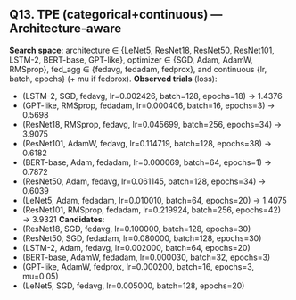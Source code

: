 ## Q13. TPE (categorical+continuous) — Architecture-aware
**Search space**: architecture ∈ {LeNet5, ResNet18, ResNet50, ResNet101, LSTM-2, BERT-base, GPT-like}, optimizer ∈ {SGD, Adam, AdamW, RMSprop}, fed_agg ∈ {fedavg, fedadam, fedprox}, and continuous {lr, batch, epochs} (+ mu if fedprox).
**Observed trials** (loss):
- (LSTM-2, SGD, fedavg, lr=0.002426, batch=128, epochs=18) → 1.4376
- (GPT-like, RMSprop, fedadam, lr=0.000406, batch=16, epochs=3) → 0.5698
- (ResNet18, RMSprop, fedavg, lr=0.045699, batch=256, epochs=34) → 3.9075
- (ResNet101, AdamW, fedavg, lr=0.114719, batch=128, epochs=38) → 0.6182
- (BERT-base, Adam, fedadam, lr=0.000069, batch=64, epochs=1) → 0.7872
- (ResNet50, Adam, fedavg, lr=0.061145, batch=128, epochs=34) → 0.6039
- (LeNet5, Adam, fedadam, lr=0.010010, batch=64, epochs=20) → 1.4075
- (ResNet101, RMSprop, fedadam, lr=0.219924, batch=256, epochs=42) → 3.9321
**Candidates**:
- (ResNet18, SGD, fedavg, lr=0.100000, batch=128, epochs=30)
- (ResNet50, SGD, fedadam, lr=0.080000, batch=128, epochs=30)
- (LSTM-2, Adam, fedavg, lr=0.002000, batch=64, epochs=20)
- (BERT-base, AdamW, fedadam, lr=0.000030, batch=32, epochs=3)
- (GPT-like, AdamW, fedprox, lr=0.000200, batch=16, epochs=3, mu=0.05)
- (LeNet5, SGD, fedavg, lr=0.005000, batch=128, epochs=20)